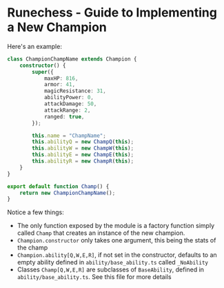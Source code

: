 # Runechess - Guide to Implementing a New Champion

Here's an example:

```ts
class ChampionChampName extends Champion {
    constructor() {
        super({
            maxHP: 816,
            armor: 41,
            magicResistance: 31,
            abilityPower: 0,
            attackDamage: 50,
            attackRange: 2,
            ranged: true,
        });

        this.name = "ChampName";
        this.abilityQ = new ChampQ(this);
        this.abilityW = new ChampW(this);
        this.abilityE = new ChampE(this);
        this.abilityR = new ChampR(this);
    }
}

export default function Champ() {
    return new ChampionChampName();
}
```

Notice a few things:
- The only function exposed by the module is a factory function simply called `Champ` that creates an instance of the new champion.
- `Champion.constructor` only takes one argument, this being the stats of the champ
- `Champion.ability[Q,W,E,R]`, if not set in the constructor, defaults to an empty ability defined in `ability/base_ability.ts` called `_NoAbility`
- Classes `Champ[Q,W,E,R]` are subclasses of `BaseAbility`, defined in `ability/base_ability.ts`. See this file for more details